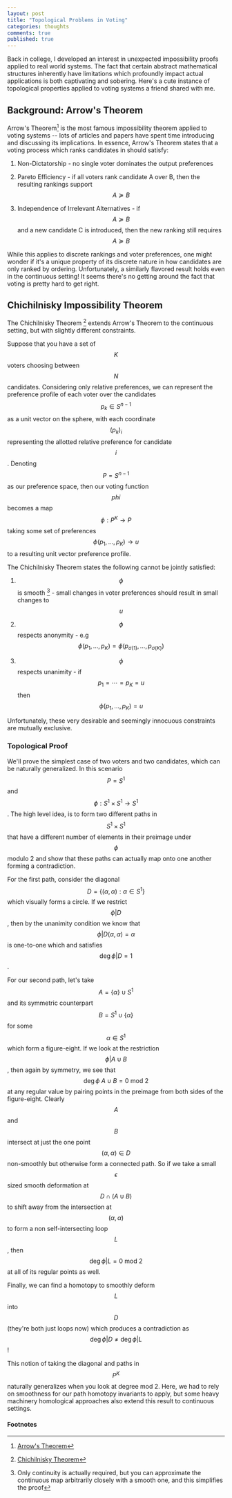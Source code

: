 ```yaml
---
layout: post
title: "Topological Problems in Voting"
categories: thoughts
comments: true
published: true
---
```


Back in college, I developed an interest in unexpected impossibility proofs applied to real world systems. The fact that certain abstract mathematical structures inherently have limitations which profoundly impact actual applications is both captivating and sobering. Here's a cute instance of topological properties applied to voting systems a friend shared with me.

## Background: Arrow's Theorem

Arrow's Theorem[^1] is the most famous impossibility theorem applied to voting systems -- lots of articles and papers have spent time introducing and discussing its implications. In essence, Arrow's Theorem states that a voting process which ranks candidates in should satisfy:

1. Non-Dictatorship - no single voter dominates the output preferences

2. Pareto Efficiency - if all voters rank candidate A over B, then the resulting rankings support $$A \succcurlyeq B$$

3. Independence of Irrelevant Alternatives - if $$A \succcurlyeq B$$ and a new candidate C is introduced, then the new ranking still requires $$A \succcurlyeq B$$

While this applies to discrete rankings and voter preferences, one might wonder if it's a unique property of its discrete nature in how candidates are only ranked by ordering. Unfortunately, a similarly flavored result holds even in the continuous setting! It seems there's no getting around the fact that voting is pretty hard to get right.

## Chichilnisky Impossibility Theorem

The Chichilnisky Theorem [^2] extends Arrow's Theorem to the continuous setting, but with slightly different constraints.

Suppose that you have a set of $$K$$ voters choosing between $$N$$ candidates. Considering only relative preferences, we can represent the preference profile of each voter over the candidates $$p_k \in S^{n-1}$$ as a unit vector on the sphere, with each coordinate $$(p_k)_i$$ representing the allotted relative preference for candidate $$i$$. Denoting $$P = S^{n-1}$$ as our preference space, then our voting function $$phi$$ becomes a map $$\phi: P^K \to P$$ taking some set of preferences $$\phi(p_1,\ldots, p_K) \to u$$ to a resulting unit vector preference profile.

The Chichilnisky Theorem states the following cannot be jointly satisfied:

1. $$\phi$$ is smooth [^3] - small changes in voter preferences should result in small changes to $$u$$

2. $$\phi$$ respects anonymity - e.g $$\phi(p_1, \ldots, p_K) = \phi(p_{\sigma(1)}, \ldots, p_{\sigma(K)})$$

3. $$\phi$$ respects unanimity -  if $$p_1 = \cdots = p_K= u$$ then $$\phi(p_1,\ldots,p_K) = u$$

Unfortunately, these very desirable and seemingly innocuous constraints are mutually exclusive.

### Topological Proof

We'll prove the simplest case of two voters and two candidates, which can be naturally generalized. In this scenario $$P = S^1$$ and $$\phi: S^1\times S^1 \to S^1$$. The high level idea, is to form two different paths in $$S^1\times S^1$$ that have a different number of elements in their preimage under $$\phi$$ modulo 2 and show that these paths can actually map onto one another forming a contradiction.

For the first path, consider the diagonal $$D = \left \{ (\alpha, \alpha) : \alpha \in S^1 \right\}$$ which visually forms a circle. If we restrict $$\phi \vert D$$, then by the unanimity condition we know that $$\phi\vert D(\alpha,\alpha)=\alpha$$ is one-to-one which and satisfies $$\deg \phi\vert D = 1$$.

For our second path, let's take $$A = \{\alpha\} \cup S^1$$ and its symmetric counterpart $$B = S^1 \cup \{\alpha\}$$ for some $$\alpha\in S^1$$ which form a figure-eight. If we look at the restriction $$\phi \vert A\cup B$$, then again by symmetry, we see that $$\deg \phi \ A\cup B = 0\ \text{mod}\ 2$$ at any regular value by pairing points in the preimage from both sides of the figure-eight. Clearly $$A$$ and $$B$$ intersect at just the one point $$(\alpha,\alpha)\in D$$ non-smoothly but otherwise form a connected path. So if we take a small $$\epsilon$$ sized smooth deformation at $$D\cap (A\cup B)$$ to shift away from the intersection at $$(\alpha,\alpha)$$ to form a non self-intersecting loop $$L$$, then $$\deg \phi \vert L = 0 \ \text{mod}\ 2$$ at all of its regular points as well.

Finally, we can find a homotopy to smoothly deform $$L$$ into $$D$$ (they're both just loops now) which produces a contradiction as $$\deg \phi\vert D \neq \deg\phi\vert L$$!

This notion of taking the diagonal and paths in $$P^K$$ naturally generalizes when you look at degree mod 2. Here, we had to rely on smoothness for our path homotopy invariants to apply, but some heavy machinery homological approaches also extend this result to continuous settings.

#### Footnotes

[^1]: [Arrow's Theorem](https://en.wikipedia.org/wiki/Arrow%27s_impossibility_theorem)

[^2]: [Chichilnisky Theorem](https://papers.ssrn.com/sol3/papers.cfm?abstract_id=1367741)

[^3]: Only continuity is actually required, but you can approximate the continuous map arbitrarily closely with a smooth one, and this simplifies the proof
